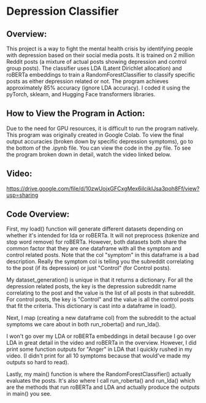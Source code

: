 # Depression Classifier

## Overview:

This project is a way to fight the mental health crisis by identifying people with depression based on their social media posts. It is trained on 2 million Reddit posts (a mixture of actual posts showing depression and control group posts). The classifier uses LDA (Latent Dirichlet allocation) and roBERTa embeddings to train a RandomForestClassifier to classify specific posts as either depression related or not. The program achieves approximately 85% accuracy (ignore LDA accuracy). I coded it using the pyTorch, sklearn, and Hugging Face transformers libraries. 

## How to View the Program in Action:

Due to the need for GPU resources, it is difficult to run the program natively. This program was originally created in Google Colab. To view the final output accuracies (broken down by specific depression symptoms), go to the bottom of the .ipynb file. You can view the code in the .py file. To see the program broken down in detail, watch the video linked below. 

## Video: 

https://drive.google.com/file/d/10zwUojxGFCxgMex6iIcikIJsa3poh8Ff/view?usp=sharing

## Code Overview: 

First, my load() function will generate different datasets depending on whether it's intended for lda or roBERTa. It will not preprocess (tokenize and stop word remove) for roBERTa.
However, both datasets both share the common factor that they are one dataframe with all the symptom and control related posts. Note that the col "symptom" in this dataframe is a bad description. 
Really the symptom col is telling you the subreddit correlating to the post (if its depression) or just "Control" (for Control posts).

My dataset_generation() is unique in that it returns a dictionary. For all the depression related posts, the key is the depression subreddit name correlating to the post and the value
is the list of all posts in that subreddit. For control posts, the key is "Control" and the value is all the control posts that fit the criteria. This dictionary is cast into a dataframe
in load().  

Next, I map (creating a new dataframe col) from the subreddit to the actual symptoms we care about in both run_roberta() and run_lda(). 

I won't go over my LDA or roBERTa embeddings in detail because I go over LDA in great detail in the video and roBERTa in the overview. However, I did print some function
outputs for "Anger" in LDA that I quickly rushed in my video. (I didn't print for all 10 symptoms because that would've made my outputs so hard to read). 

Lastly, my main() function is where the RandomForestClassifier() actually evaluates the posts. It's also where I call run_roberta() and run_lda() which are the methods that run 
roBERTa and LDA and actually produce the outputs in main() you see.

